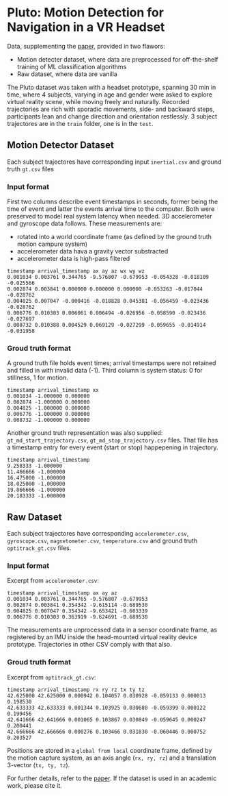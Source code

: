 # Pluto: Motion Detection for Navigation in a VR Headset

Data, supplementing the [paper](https://arxiv.org/abs/2107.12030), provided in two flawors:
 * Motion detecter dataset, where data are preprocessed for off-the-shelf training of ML classification algorithms
 * Raw dataset, where data are vanilla

The Pluto dataset was taken with a headset prototype, spanning 30 min in time,
  where 4 subjects, varying in age and gender were asked to explore
  virtual reality scene, while moving freely and naturally.
Recorded trajectories are rich with sporadic movements, side- and backward steps,
  participants lean and change direction and orientation restlessly.
3 subject trajectores are in the `train` folder, one is in the `test`.

## Motion Detector Dataset
Each subject trajectores have corresponding input `inertial.csv` and ground truth `gt.csv` files

### Input format
First two columns describe event timestamps in seconds, former being the time of event
   and latter the events arrival time to the computer.
Both were preserved to model real system latency when needed. 3D accelerometer and gyroscope data follows.
These measurements are:
 * rotated into a world coordinate frame (as defined by the ground truth motion campure system)
 * accelerometer data hava a gravity vector substracted
 * accelerometer data is high-pass filtered

```
timestamp arrival_timestamp ax ay az wx wy wz
0.001034 0.003761 0.344765 -9.576807 -0.679953 -0.054328 -0.018109 -0.025566
0.002874 0.003841 0.000000 0.000000 0.000000 -0.053263 -0.017044 -0.028762
0.004825 0.007047 -0.000416 -0.018828 0.045381 -0.056459 -0.023436 -0.028762
0.006776 0.010303 0.006061 0.006494 -0.026956 -0.058590 -0.023436 -0.027697
0.008732 0.010388 0.004529 0.069129 -0.027299 -0.059655 -0.014914 -0.031958
```

### Groud truth format
A ground truth file holds event times; arrival timestamps were not retained and filled in with invalid data (-1).
Third column is system status: 0 for stillness, 1 for motion.

```
timestamp arrival_timestamp xx
0.001034 -1.000000 0.000000
0.002874 -1.000000 0.000000
0.004825 -1.000000 0.000000
0.006776 -1.000000 0.000000
0.008732 -1.000000 0.000000
```

Another ground truth representation was also supplied:  `gt_md_start_trajectory.csv`, `gt_md_stop_trajectory.csv` files.
That file has a timestamp entry for every event (start or stop) happepening in trajectory.
```
timestamp arrival_timestamp
9.258333 -1.000000
11.466666 -1.000000
16.475000 -1.000000
18.025000 -1.000000
19.866666 -1.000000
20.183333 -1.000000
```

## Raw Dataset
Each subject trajectores have corresponding `accelerometer.csv`, `gyroscope.csv`, `magnetometer.csv`, `temperature.csv` and ground truth `optitrack_gt.csv` files.
### Input format
Excerpt from `accelerometer.csv`:
```
timestamp arrival_timestamp ax ay az
0.001034 0.003761 0.344765 -9.576807 -0.679953
0.002874 0.003841 0.354342 -9.615114 -0.689530
0.004825 0.007047 0.354342 -9.653421 -0.603339
0.006776 0.010303 0.363919 -9.624691 -0.689530
```
The measurements are unprocessed data in a sensor coordinate frame, as registered by an IMU inside the head-mounted virtual reality device prototype. Trajectories in other CSV comply with that also.


### Groud truth format
Excerpt from `optitrack_gt.csv`:
```
timestamp arrival_timestamp rx ry rz tx ty tz
42.625000 42.625000 0.000942 0.104057 0.030928 -0.059133 0.000013 0.198530
42.633333 42.633333 0.001344 0.103925 0.030680 -0.059399 0.000122 0.199456
42.641666 42.641666 0.001065 0.103867 0.030849 -0.059645 0.000247 0.200441
42.666666 42.666666 0.000276 0.103466 0.031830 -0.060446 0.000752 0.203527
```
Positions are stored in a `global from local` coordinate frame, defined by the motion capture system, as an axis angle (`rx, ry, rz`) and a translation 3-vector (`tx, ty, tz`).

For further details, refer to the [paper](https://arxiv.org/abs/2107.12030). If the dataset is used in an academic work, please cite it.
